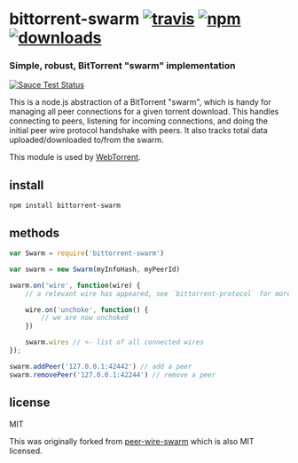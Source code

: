 # bittorrent-swarm [![travis][travis-image]][travis-url] [![npm][npm-image]][npm-url] [![downloads][downloads-image]][downloads-url]

[travis-image]: https://img.shields.io/travis/feross/bittorrent-swarm.svg?style=flat
[travis-url]: https://travis-ci.org/feross/bittorrent-swarm
[npm-image]: https://img.shields.io/npm/v/bittorrent-swarm.svg?style=flat
[npm-url]: https://npmjs.org/package/bittorrent-swarm
[downloads-image]: https://img.shields.io/npm/dm/bittorrent-swarm.svg?style=flat
[downloads-url]: https://npmjs.org/package/bittorrent-swarm

### Simple, robust, BitTorrent "swarm" implementation

[![Sauce Test Status](https://saucelabs.com/browser-matrix/bittorrent-swarm.svg)](https://saucelabs.com/u/bittorrent-swarm)

This is a node.js abstraction of a BitTorrent "swarm", which is handy for
managing all peer connections for a given torrent download. This handles
connecting to peers, listening for incoming connections, and doing the initial
peer wire protocol handshake with peers. It also tracks total data
uploaded/downloaded to/from the swarm.

This module is used by [WebTorrent](https://github.com/feross/WebTorrent).

## install

```
npm install bittorrent-swarm
```

## methods

``` js
var Swarm = require('bittorrent-swarm')

var swarm = new Swarm(myInfoHash, myPeerId)

swarm.on('wire', function(wire) {
	// a relevant wire has appeared, see `bittorrent-protocol` for more info

	wire.on('unchoke', function() {
		// we are now unchoked
	})

	swarm.wires // <- list of all connected wires
});

swarm.addPeer('127.0.0.1:42442') // add a peer
swarm.removePeer('127.0.0.1:42244') // remove a peer
```

## license

MIT

This was originally forked from [peer-wire-swarm](https://github.com/mafintosh/peer-wire-swarm) which is also MIT licensed.
